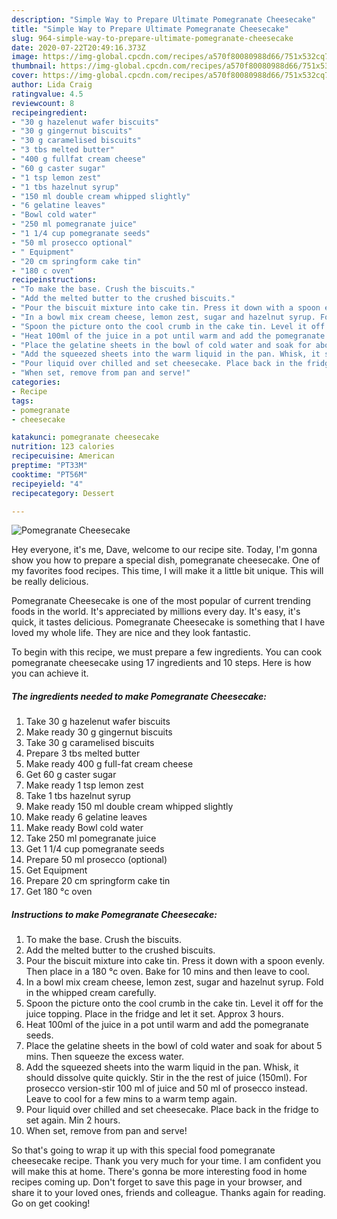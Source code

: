 ```yaml
---
description: "Simple Way to Prepare Ultimate Pomegranate Cheesecake"
title: "Simple Way to Prepare Ultimate Pomegranate Cheesecake"
slug: 964-simple-way-to-prepare-ultimate-pomegranate-cheesecake
date: 2020-07-22T20:49:16.373Z
image: https://img-global.cpcdn.com/recipes/a570f80080988d66/751x532cq70/pomegranate-cheesecake-recipe-main-photo.jpg
thumbnail: https://img-global.cpcdn.com/recipes/a570f80080988d66/751x532cq70/pomegranate-cheesecake-recipe-main-photo.jpg
cover: https://img-global.cpcdn.com/recipes/a570f80080988d66/751x532cq70/pomegranate-cheesecake-recipe-main-photo.jpg
author: Lida Craig
ratingvalue: 4.5
reviewcount: 8
recipeingredient:
- "30 g hazelenut wafer biscuits"
- "30 g gingernut biscuits"
- "30 g caramelised biscuits"
- "3 tbs melted butter"
- "400 g fullfat cream cheese"
- "60 g caster sugar"
- "1 tsp lemon zest"
- "1 tbs hazelnut syrup"
- "150 ml double cream whipped slightly"
- "6 gelatine leaves"
- "Bowl cold water"
- "250 ml pomegranate juice"
- "1 1/4 cup pomegranate seeds"
- "50 ml prosecco optional"
- " Equipment"
- "20 cm springform cake tin"
- "180 c oven"
recipeinstructions:
- "To make the base. Crush the biscuits."
- "Add the melted butter to the crushed biscuits."
- "Pour the biscuit mixture into cake tin. Press it down with a spoon evenly. Then place in a 180 °c oven. Bake for 10 mins and then leave to cool."
- "In a bowl mix cream cheese, lemon zest, sugar and hazelnut syrup. Fold in the whipped cream carefully."
- "Spoon the picture onto the cool crumb in the cake tin. Level it off for the juice topping. Place in the fridge and let it set. Approx 3 hours."
- "Heat 100ml of the juice in a pot until warm and add the pomegranate seeds."
- "Place the gelatine sheets in the bowl of cold water and soak for about 5 mins. Then squeeze the excess water."
- "Add the squeezed sheets into the warm liquid in the pan. Whisk, it should dissolve quite quickly. Stir in the the rest of juice (150ml). For prosecco version-stir 100 ml of juice and 50 ml of prosecco instead. Leave to cool for a few mins to a warm temp again."
- "Pour liquid over chilled and set cheesecake. Place back in the fridge to set again. Min 2 hours."
- "When set, remove from pan and serve!"
categories:
- Recipe
tags:
- pomegranate
- cheesecake

katakunci: pomegranate cheesecake 
nutrition: 123 calories
recipecuisine: American
preptime: "PT33M"
cooktime: "PT56M"
recipeyield: "4"
recipecategory: Dessert

---
```



![Pomegranate Cheesecake](https://img-global.cpcdn.com/recipes/a570f80080988d66/751x532cq70/pomegranate-cheesecake-recipe-main-photo.jpg)

Hey everyone, it's me, Dave, welcome to our recipe site. Today, I'm gonna show you how to prepare a special dish, pomegranate cheesecake. One of my favorites food recipes. This time, I will make it a little bit unique. This will be really delicious.



Pomegranate Cheesecake is one of the most popular of current trending foods in the world. It's appreciated by millions every day. It's easy, it's quick, it tastes delicious. Pomegranate Cheesecake is something that I have loved my whole life. They are nice and they look fantastic.


To begin with this recipe, we must prepare a few ingredients. You can cook pomegranate cheesecake using 17 ingredients and 10 steps. Here is how you can achieve it.

<!--inarticleads1-->

##### The ingredients needed to make Pomegranate Cheesecake:

1. Take 30 g hazelenut wafer biscuits
1. Make ready 30 g gingernut biscuits
1. Take 30 g caramelised biscuits
1. Prepare 3 tbs melted butter
1. Make ready 400 g full-fat cream cheese
1. Get 60 g caster sugar
1. Make ready 1 tsp lemon zest
1. Take 1 tbs hazelnut syrup
1. Make ready 150 ml double cream whipped slightly
1. Make ready 6 gelatine leaves
1. Make ready Bowl cold water
1. Take 250 ml pomegranate juice
1. Get 1 1/4 cup pomegranate seeds
1. Prepare 50 ml prosecco (optional)
1. Get  Equipment
1. Prepare 20 cm springform cake tin
1. Get 180 °c oven




<!--inarticleads2-->

##### Instructions to make Pomegranate Cheesecake:

1. To make the base. Crush the biscuits.
1. Add the melted butter to the crushed biscuits.
1. Pour the biscuit mixture into cake tin. Press it down with a spoon evenly. Then place in a 180 °c oven. Bake for 10 mins and then leave to cool.
1. In a bowl mix cream cheese, lemon zest, sugar and hazelnut syrup. Fold in the whipped cream carefully.
1. Spoon the picture onto the cool crumb in the cake tin. Level it off for the juice topping. Place in the fridge and let it set. Approx 3 hours.
1. Heat 100ml of the juice in a pot until warm and add the pomegranate seeds.
1. Place the gelatine sheets in the bowl of cold water and soak for about 5 mins. Then squeeze the excess water.
1. Add the squeezed sheets into the warm liquid in the pan. Whisk, it should dissolve quite quickly. Stir in the the rest of juice (150ml). For prosecco version-stir 100 ml of juice and 50 ml of prosecco instead. Leave to cool for a few mins to a warm temp again.
1. Pour liquid over chilled and set cheesecake. Place back in the fridge to set again. Min 2 hours.
1. When set, remove from pan and serve!




So that's going to wrap it up with this special food pomegranate cheesecake recipe. Thank you very much for your time. I am confident you will make this at home. There's gonna be more interesting food in home recipes coming up. Don't forget to save this page in your browser, and share it to your loved ones, friends and colleague. Thanks again for reading. Go on get cooking!
